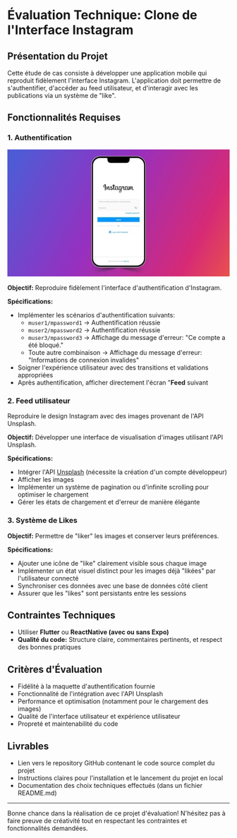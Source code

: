 # Évaluation Technique: Clone de l'Interface Instagram 

## Présentation du Projet

Cette étude de cas consiste à développer une application mobile qui reproduit fidèlement l'interface Instagram. 
L'application doit permettre de s'authentifier, d'accéder au feed utilisateur, et d'interagir avec les publications via un système de "like".

## Fonctionnalités Requises

### 1. Authentification

![Maquette interface authentification](../assets/login-instagram.jpg)


**Objectif:** Reproduire fidèlement l'interface d'authentification d'Instagram.

**Spécifications:**

- Implémenter les scénarios d'authentification suivants:
  - `muser1/mpassword1` → Authentification réussie
  - `muser2/mpassword2` → Authentification réussie
  - `muser3/mpassword3` → Affichage du message d'erreur: "Ce compte a été bloqué."
  - Toute autre combinaison → Affichage du message d'erreur: "Informations de connexion invalides"
- Soigner l'expérience utilisateur avec des transitions et validations appropriées
- Après authentification, afficher directement l'écran "**Feed** suivant

### 2. Feed utilisateur

Reproduire le design Instagram avec des images provenant de l'API Unsplash.

**Objectif:** Développer une interface de visualisation d'images utilisant l'API Unsplash.

**Spécifications:**
- Intégrer l'API [Unsplash](https://unsplash.com/developers) (nécessite la création d'un compte développeur)
- Afficher les images 
- Implémenter un système de pagination ou d'infinite scrolling pour optimiser le chargement
- Gérer les états de chargement et d'erreur de manière élégante

### 3. Système de Likes

**Objectif:** Permettre de "liker" les images et conserver leurs préférences.

**Spécifications:**
- Ajouter une icône de "like" clairement visible sous chaque image
- Implémenter un état visuel distinct pour les images déjà "likées" par l'utilisateur connecté
- Synchroniser ces données avec une base de données côté client
- Assurer que les "likes" sont persistants entre les sessions

## Contraintes Techniques

- Utiliser **Flutter** ou **ReactNative (avec ou sans Expo)**
- **Qualité du code:** Structure claire, commentaires pertinents, et respect des bonnes pratiques

## Critères d'Évaluation

- Fidélité à la maquette d'authentification fournie
- Fonctionnalité de l'intégration avec l'API Unsplash
- Performance et optimisation (notamment pour le chargement des images)
- Qualité de l'interface utilisateur et expérience utilisateur
- Propreté et maintenabilité du code

## Livrables

- Lien vers le repository GitHub contenant le code source complet du projet
- Instructions claires pour l'installation et le lancement du projet en local
- Documentation des choix techniques effectués (dans un fichier README.md)

---

Bonne chance dans la réalisation de ce projet d'évaluation! N'hésitez pas à faire preuve de créativité tout en respectant les contraintes et fonctionnalités demandées. 